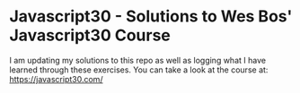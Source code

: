# Javascript30 - Solutions to Wes Bos' Javascript30 Course

I am updating my solutions to this repo as well as logging what I have learned through these exercises.
You can take a look at the course at: https://javascript30.com/
